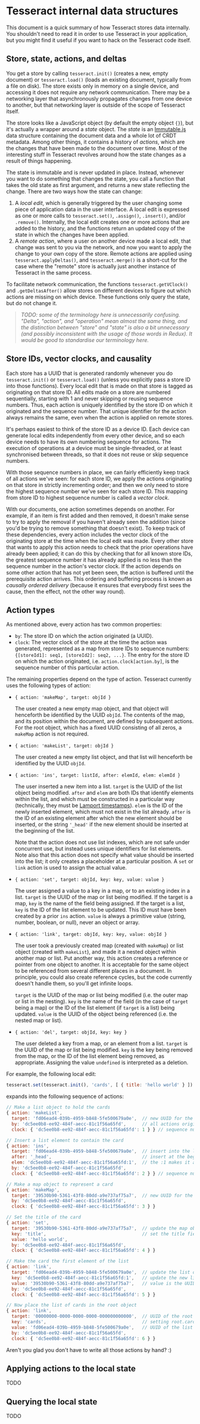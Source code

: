 Tesseract internal data structures
==================================

This document is a quick summary of how Tesseract stores data internally. You
shouldn't need to read it in order to use Tesseract in your application, but you
might find it useful if you want to hack on the Tesseract code itself.


Store, state, actions, and deltas
---------------------------------

You get a store by calling `tesseract.init()` (creates a new, empty document) or
`tesseract.load()` (loads an existing document, typically from a file on disk).
The store exists only in memory on a single device, and accessing it does not
require any network communication. There may be a networking layer that
asynchronously propagates changes from one device to another, but that
networking layer is outside of the scope of Tesseract itself.

The store looks like a JavaScript object (by default the empty object `{}`), but
it's actually a wrapper around a *state* object.
The *state* is an [Immutable.js](http://facebook.github.io/immutable-js/) data
structure containing the document data and a whole lot of CRDT metadata. Among
other things, it contains a history of *actions*, which are the changes that
have been made to the document over time. Most of the interesting stuff in
Tesseract revolves around how the state changes as a result of things happening.

The state is immutable and is never updated in place. Instead, whenever you want
to do something that changes the state, you call a function that takes the old
state as first argument, and returns a new state reflecting the change. There
are two ways how the state can change:

1. A *local edit*, which is generally triggered by the user changing some piece
   of application data in the user interface. A local edit is expressed as one
   or more calls to `tesseract.set()`, `.assign()`, `.insert()`, and/or
   `.remove()`. Internally, the local edit creates one or more actions that are
   added to the history, and the functions return an updated copy of the state
   in which the changes have been applied.
2. A *remote action*, where a user on another device made a local edit, that
   change was sent to you via the network, and now you want to apply the change
   to your own copy of the store. Remote actions are applied using
   `tesseract.applyDeltas()`, and `tesseract.merge()` is a short-cut for the
   case where the "remote" store is actually just another instance of Tesseract
   in the same process.

To facilitate network communication, the functions `tesseract.getVClock()` and
`.getDeltasAfter()` allow stores on different devices to figure out which
actions are missing on which device. These functions only query the state, but
do not change it.

> *TODO: some of the terminology here is unnecessarily confusing. "Delta",
> "action", and "operation" mean almost the same thing, and the distinction
> between "store" and "state" is also a bit unnecessary (and possibly
> inconsistent with the usage of those words in Redux). It would be good to
> standardise our terminology here.*


Store IDs, vector clocks, and causality
---------------------------------------

Each store has a UUID that is generated randomly whenever you do
`tesseract.init()` or `tesseract.load()` (unless you explicitly pass a store ID
into those functions). Every local edit that is made on that store is tagged as
originating on that store ID. All edits made on a store are numbered
sequentially, starting with 1 and never skipping or reusing sequence numbers.
Thus, each action is uniquely identified by the store ID on which it originated
and the sequence number. That unique identifier for the action always remains
the same, even when the action is applied on remote stores.

It's perhaps easiest to think of the store ID as a device ID. Each device can
generate local edits independently from every other device, and so each device
needs to have its own numbering sequence for actions. The execution of
operations at a device must be single-threaded, or at least synchronised between
threads, so that it does not reuse or skip sequence numbers.

With those sequence numbers in place, we can fairly efficiently keep track of
all actions we've seen: for each store ID, we apply the actions originating on
that store in strictly incrementing order; and then we only need to store the
highest sequence number we've seen for each store ID. This mapping from store
ID to highest sequence number is called a *vector clock*.

With our documents, one action sometimes depends on another. For example, if an
item is first added and then removed, it doesn't make sense to try to apply the
removal if you haven't already seen the addition (since you'd be trying to
remove something that doesn't exist). To keep track of these dependencies, every
action includes the vector clock of the originating store at the time when the
local edit was made. Every other store that wants to apply this action needs to
check that the prior operations have already been applied; it can do this by
checking that for all known store IDs, the greatest sequence number it has
already applied is no less than the sequence number in the action's vector
clock. If the action depends on some other action that has not yet been seen,
the action is buffered until the prerequisite action arrives. This ordering and
buffering process is known as *causally ordered delivery* (because it ensures
that everybody first sees the cause, then the effect, not the other way round).


Action types
------------

As mentioned above, every action has two common properties:

* `by`: The store ID on which the action originated (a UUID).
* `clock`: The vector clock of the store at the time the action was generated,
  represented as a map from store IDs to sequence numbers:
  `{[storeId1]: seq1, [storeId2]: seq2, ...}`. The entry for the store ID on
  which the action originated, i.e. `action.clock[action.by]`, is the sequence
  number of this particular action.

The remaining properties depend on the type of action. Tesseract currently uses
the following types of action:

* `{ action: 'makeMap', target: objId }`

  The user created a new empty map object, and that object will henceforth be
  identified by the UUID `objId`. The contents of the map, and its position
  within the document, are defined by subsequent actions. For the root object,
  which has a fixed UUID consisting of all zeros, a `makeMap` action is not
  required.

* `{ action: 'makeList', target: objId }`

  The user created a new empty list object, and that list will henceforth be
  identified by the UUID `objId`.

* `{ action: 'ins', target: listId, after: elemId, elem: elemId }`

  The user inserted a new item into a list. `target` is the UUID of the list
  object being modified. `after` and `elem` are both IDs that identify elements
  within the list, and which must be constructed in a particular way
  (technically, they must be
  [Lamport timestamps](https://en.wikipedia.org/wiki/Lamport_timestamps)).
  `elem` is the ID of the newly inserted element, which must not exist in the
  list already. `after` is the ID of an existing element after which the new
  element should be inserted, or the string `'_head'` if the new element should
  be inserted at the beginning of the list.

  Note that the action does not use list indexes, which are not safe under
  concurrent use, but instead uses unique identifiers for list elements. Note
  also that this action does not specify what value should be inserted into the
  list; it only creates a placeholder at a particular position. A `set` or
  `link` action is used to assign the actual value.

* `{ action: 'set', target: objId, key: key, value: value }`

  The user assigned a value to a key in a map, or to an existing index in a
  list. `target` is the UUID of the map or list being modified. If the target
  is a map, `key` is the name of the field being assigned. If the target is a
  list, `key` is the ID of the list element to be updated. This ID must have
  been created by a prior `ins` action. `value` is always a primitive value
  (string, number, boolean, or null), never an object or array.

* `{ action: 'link', target: objId, key: key, value: objId }`

  The user took a previously created map (created with `makeMap`) or list
  object (created with `makeList`), and made it a nested object within another
  map or list. Put another way, this action creates a reference or pointer from
  one object to another. It is acceptable for the same object to be referenced
  from several different places in a document. In principle, you could also
  create reference cycles, but the code currently doesn't handle them, so you'll
  get infinite loops.
  
  `target` is the UUID of the map or list being modified (i.e. the outer map or
  list in the nesting). `key` is the name of the field (in the case of `target`
  being a map) or the ID of the list element (if `target` is a list) being
  updated. `value` is the UUID of the object being referenced (i.e. the nested
  map or list).

* `{ action: 'del', target: objId, key: key }`

  The user deleted a key from a map, or an element from a list. `target` is the
  UUID of the map or list being modified. `key` is the key being removed from
  the map, or the ID of the list element being removed, as appropriate.
  Assigning the value `undefined` is interpreted as a deletion.

For example, the following local edit:

```js
tesseract.set(tesseract.init(), 'cards', [ { title: 'hello world' } ])
```

expands into the following sequence of actions:

```js
// Make a list object to hold the cards
{ action: 'makeList',
  target: 'fd06ead4-039b-4959-b848-5fe500679a0e',  // new UUID for the list
  by: 'dc5ee0b8-ee92-484f-aecc-81c1f56a65fd',      // all actions originate on the same store ID
  clock: { 'dc5ee0b8-ee92-484f-aecc-81c1f56a65fd': 1 } } // sequence number 1

// Insert a list element to contain the card
{ action: 'ins',
  target: 'fd06ead4-039b-4959-b848-5fe500679a0e',  // insert into the list we just created
  after: '_head',                                  // insert at the beginning of the list
  elem: 'dc5ee0b8-ee92-484f-aecc-81c1f56a65fd:1',  // the :1 makes it an element identifier
  by: 'dc5ee0b8-ee92-484f-aecc-81c1f56a65fd',
  clock: { 'dc5ee0b8-ee92-484f-aecc-81c1f56a65fd': 2 } } // sequence number 2

// Make a map object to represent a card
{ action: 'makeMap',
  target: '39530b90-5361-43f8-80dd-a9e737af75a7',  // new UUID for the card object
  by: 'dc5ee0b8-ee92-484f-aecc-81c1f56a65fd',
  clock: { 'dc5ee0b8-ee92-484f-aecc-81c1f56a65fd': 3 } }

// Set the title of the card
{ action: 'set',
  target: '39530b90-5361-43f8-80dd-a9e737af75a7',  // update the map object we just created
  key: 'title',                                    // set the title field
  value: 'hello world',
  by: 'dc5ee0b8-ee92-484f-aecc-81c1f56a65fd',
  clock: { 'dc5ee0b8-ee92-484f-aecc-81c1f56a65fd': 4 } }

// Make the card the first element of the list
{ action: 'link',
  target: 'fd06ead4-039b-4959-b848-5fe500679a0e',  // update the list object
  key: 'dc5ee0b8-ee92-484f-aecc-81c1f56a65fd:1',   // update the new list element we created earlier
  value: '39530b90-5361-43f8-80dd-a9e737af75a7',   // value is the UUID of the card object
  by: 'dc5ee0b8-ee92-484f-aecc-81c1f56a65fd',
  clock: { 'dc5ee0b8-ee92-484f-aecc-81c1f56a65fd': 5 } }

// Now place the list of cards in the root object
{ action: 'link',
  target: '00000000-0000-0000-0000-000000000000',  // UUID of the root object (hard-coded)
  key: 'cards',                                    // setting root.cards
  value: 'fd06ead4-039b-4959-b848-5fe500679a0e',   // UUID of the list object
  by: 'dc5ee0b8-ee92-484f-aecc-81c1f56a65fd',
  clock: { 'dc5ee0b8-ee92-484f-aecc-81c1f56a65fd': 6 } } 
```

Aren't you glad you don't have to write all those actions by hand? :)


Applying actions to the local state
-----------------------------------

TODO


Querying the local state
------------------------

TODO
